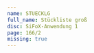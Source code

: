 ```yaml
---
name: STUECKLG
full_name: Stückliste groß
disc: SiFoX-Anwendung 1
page: 166/2
missing: true
---
```

